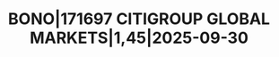 ---
layout: asset
title: BONO|171697 CITIGROUP GLOBAL MARKETS|1,45|2025-09-30
isin: XS2045001935
---